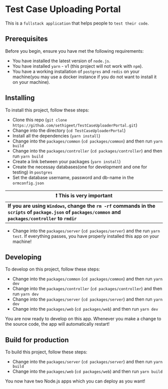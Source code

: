 # Test Case Uploading Portal

This is a `fullstack application` that helps people to `test their code`.

## Prerequisites

Before you begin, ensure you have met the following requirements:

- You have installed the latest version of `node.js`.
- You have installed `yarn` - v1 (this project will not work with `npm`).
- You have a working installation of `postgres` and `redis` on your machine(you may use a docker instance if you do not want to install it on your machine).

## Installing

To install this project, follow these steps:

- Clone this repo (`git clone https://github.com/sethigeet/TestCaseUploaderPortal.git`)
- Change into the directory (`cd TestCaseUploaderPortal`)
- Install all the dependencies (`yarn install`)
- Change into the `packages/common` (`cd packages/common`) and then run `yarn build`
- Change into the `packages/controller` (`cd packages/controller`) and then run `yarn build`
- Create a link between your packages (`yarn install`)
- Create the necessay databases(one for development and one for testing) in `postgres`
- Set the database username, password and db-name in the `ormconfig.json`

| :exclamation: This is very important                                                                                                                      |
| --------------------------------------------------------------------------------------------------------------------------------------------------------- |
| **If you are using `Windows`, change the `rm -rf` commands in the `scripts` of `package.json` of `packages/common` and `packages/controller` to `rmdir`** |

- Change into the `packages/server` (`cd packages/server`) and the run `yarn test`. If everything passes, you have properly installed this app on your machine!

## Developing

To develop on this project, follow these steps:

- Change into the `packages/common` (`cd packages/common`) and then run `yarn dev`
- Change into the `packages/controller` (`cd packages/controller`) and then run `yarn dev`
- Change into the `packages/server` (`cd packages/server`) and then run `yarn dev`
- Change into the `packages/web` (`cd packages/web`) and then run `yarn dev`

You are now ready to develop on this app. Whenever you make a change to the source code, the app will automatically restart!

## Build for production

To build this project, follow these steps:

- Change into the `packages/server` (`cd packages/server`) and then run `yarn build`
- Change into the `packages/web` (`cd packages/web`) and then run `yarn build`

You now have two Node.js apps which you can deploy as you want!
